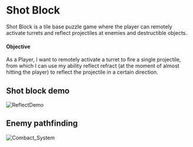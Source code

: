 # Shot Block
Shot Block is a tile base puzzle game where the player can remotely activate turrets and reflect projectiles at enemies and destructible objects.

#### **Objective**

As a Player, I want to remotely activate a turret to fire a single projectile, from which I can use my ability reflect refract (at the moment of almost hitting the player) to reflect the projectile in a certain direction.

## Shot block demo
 ![ReflectDemo](https://user-images.githubusercontent.com/69220988/165804050-95920426-0855-4044-a616-3a42bdcf789e.gif)
 
 ## Enemy pathfinding
![Combact_System](https://user-images.githubusercontent.com/69220988/165804096-9bba2267-709d-4e97-9ab3-512fa42173f8.gif)


